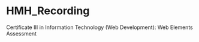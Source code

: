 # HMH_Recording
Certificate III in Information Technology (Web Development): Web Elements Assessment
